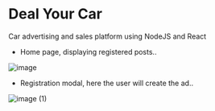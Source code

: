 # Deal Your Car
Car advertising and sales platform using NodeJS and React
<br>
- Home page, displaying registered posts.. 

![image](https://user-images.githubusercontent.com/49600131/205202912-162663b7-8aa9-4bed-9b99-f321d224f028.png)<br>


- Registration modal, here the user will create the ad..

![image (1)](https://user-images.githubusercontent.com/49600131/205203231-4743b4f7-97ea-42b7-a8e0-fda2bb1d4b2e.png)


